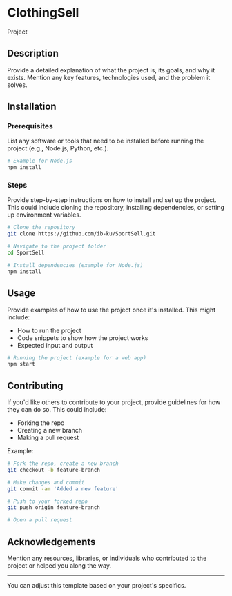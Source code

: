 # ClothingSell

Project 

## Description

Provide a detailed explanation of what the project is, its goals, and why it exists. Mention any key features, technologies used, and the problem it solves.

## Installation

### Prerequisites

List any software or tools that need to be installed before running the project (e.g., Node.js, Python, etc.).

```bash
# Example for Node.js
npm install
```

### Steps

Provide step-by-step instructions on how to install and set up the project. This could include cloning the repository, installing dependencies, or setting up environment variables.

```bash
# Clone the repository
git clone https://github.com/ib-ku/SportSell.git

# Navigate to the project folder
cd SportSell

# Install dependencies (example for Node.js)
npm install
```

## Usage

Provide examples of how to use the project once it's installed. This might include:

- How to run the project
- Code snippets to show how the project works
- Expected input and output

```bash
# Running the project (example for a web app)
npm start
```

## Contributing

If you'd like others to contribute to your project, provide guidelines for how they can do so. This could include:

- Forking the repo
- Creating a new branch
- Making a pull request

Example:

```bash
# Fork the repo, create a new branch
git checkout -b feature-branch

# Make changes and commit
git commit -am 'Added a new feature'

# Push to your forked repo
git push origin feature-branch

# Open a pull request
```

## Acknowledgements

Mention any resources, libraries, or individuals who contributed to the project or helped you along the way.

---

You can adjust this template based on your project's specifics.
